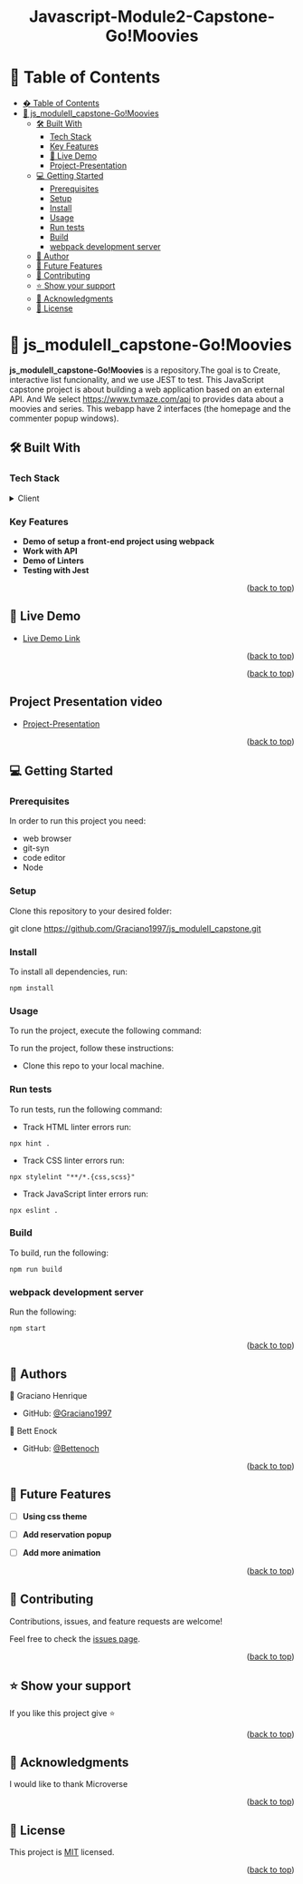 
<a name="readme-top"></a>

<div align="center">
  <h1><b>Javascript-Module2-Capstone-Go!Moovies</b></h1>
</div>

<!-- TABLE OF CONTENTS -->

# 📗 Table of Contents

- [� Table of Contents](#-table-of-contents)
- [📖 js_moduleII_capstone-Go!Moovies ](#-js_moduleII_capstone-Go!Moovies-)
  - [🛠 Built With ](#-built-with-)
    - [Tech Stack ](#tech-stack-)
    - [Key Features ](#key-features-)
    - [🚀 Live Demo ](#-live-demo-)
    - [Project-Presentation ](#-project-presentation-)
  - [💻 Getting Started ](#-getting-started-)
    - [Prerequisites](#prerequisites)
    - [Setup](#setup)
    - [Install](#install)
    - [Usage](#usage)
    - [Run tests](#run-tests)
    - [Build](#build)
    - [webpack development server](#webpack-development-server)
  - [👥 Author ](#-author-)
  - [🔭 Future Features ](#-future-features-)
  - [🤝 Contributing ](#-contributing-)
  - [⭐️ Show your support ](#️-show-your-support-)
  - [🙏 Acknowledgments ](#-acknowledgments-)
  - [📝 License ](#-license-)

# 📖 js_moduleII_capstone-Go!Moovies <a name="about-project"></a>

**js_moduleII_capstone-Go!Moovies** 
is a repository.The goal is to Create, interactive list funcionality, and we use JEST to test.
This JavaScript capstone project is about building a web application based on an external API. And 
We select https://www.tvmaze.com/api to provides data about a moovies and series.
This webapp have 2  interfaces (the homepage and the commenter popup windows).

## 🛠 Built With <a name="built-with"></a>
### Tech Stack <a name="tech-stack"></a>

<details>
  <summary>Client</summary>
  <ul>
    <li><a href="https://www.w3schools.com/html/">HTML</a></li>
    <li><a href="https://www.w3schools.com/css/">css</a></li>
    <li><a href="https://www.w3schools.com/js/">JS</a></li>
  </ul>
</details>



### Key Features <a name="key-features"></a>

- **Demo of setup a front-end project using webpack**
- **Work with API**
- **Demo of Linters**
- **Testing with Jest**

<p align="right">(<a href="#readme-top">back to top</a>)</p>

## 🚀 Live Demo <a name="live-demo"></a>

- [Live Demo Link](https://graciano1997.github.io/js_moduleII_capstone/dist/)

<p align="right">(<a href="#readme-top">back to top</a>)</p>

<p align="right">(<a href="#readme-top">back to top</a>)</p>

## Project Presentation video <a name="project-presentation"></a>

- [Project-Presentation](https://drive.google.com/file/d/1-PZ0qab4uTKhv5LNepcZAPIF8vN4jJ-6/view?usp=drive_link)

<p align="right">(<a href="#readme-top">back to top</a>)</p>
<!-- GETTING STARTED -->

## 💻 Getting Started <a name="getting-started"></a>

### Prerequisites

In order to run this project you need:

- web browser 
- git-syn 
- code editor
- Node


### Setup

Clone this repository to your desired folder:

git clone https://github.com/Graciano1997/js_moduleII_capstone.git

### Install

To install all dependencies, run:
```
npm install
```

### Usage

To run the project, execute the following command:

To run the project, follow these instructions:

- Clone this repo to your local machine.

### Run tests

To run tests, run the following command:

- Track HTML linter errors run:
```
npx hint .
```
- Track CSS linter errors run:
```
npx stylelint "**/*.{css,scss}"
```
- Track JavaScript linter errors run:
```
npx eslint .
```
### Build

To build, run the following:
```
npm run build
```

### webpack development server

 Run the following:
 ```
 npm start
 ```

<p align="right">(<a href="#readme-top">back to top</a>)</p>

<!-- AUTHOR -->

## 👥 Authors <a name="author"></a>


👤 Graciano Henrique

- GitHub: [@Graciano1997](https://github.com/Graciano1997)

👤 Bett Enock

- GitHub: [@Bettenoch](https://github.com/Bettenoch)

<p align="right">(<a href="#readme-top">back to top</a>)</p>

<!-- FUTURE FEATURES -->

## 🔭 Future Features <a name="future-features"></a>

- [ ] **Using css theme**
- [ ] **Add reservation popup**
- [ ] **Add more animation**




<p align="right">(<a href="#readme-top">back to top</a>)</p>

<!-- CONTRIBUTING -->

## 🤝 Contributing <a name="contributing"></a>

Contributions, issues, and feature requests are welcome!

Feel free to check the [issues page](https://github.com/Graciano1997/todo-list/issues).

<p align="right">(<a href="#readme-top">back to top</a>)</p>

<!-- SUPPORT -->

## ⭐️ Show your support <a name="support"></a>

If you like this project give ⭐️

<p align="right">(<a href="#readme-top">back to top</a>)</p>

<!-- ACKNOWLEDGEMENTS -->

## 🙏 Acknowledgments <a name="acknowledgements"></a>

I would like to thank Microverse

<p align="right">(<a href="#readme-top">back to top</a>)</p>


<!-- LICENSE -->

## 📝 License <a name="license"></a>

This project is [MIT](./LICENSE) licensed.

<p align="right">(<a href="#readme-top">back to top</a>)</p>
